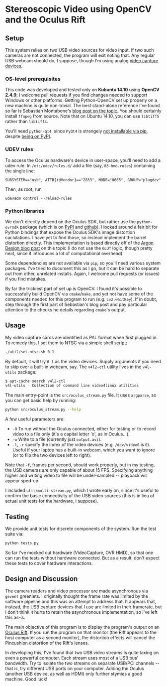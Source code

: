 # Stereoscopic Video using OpenCV and the Oculus Rift

## Setup

This system relies on two USB video sources for video input. If two such
cameras are not connected, the program will exit noting that. Any regular USB
webcam should do, I suppose, though I'm using analog [video capture
devices][diamond].

### OS-level prerequisites

This code was developed and tested only on **Kubuntu 14.10** using **OpenCV
2.4.9**; I welcome pull requests if you find changes needed to support Windows
or other platforms. Getting Python-OpenCV set up properly on a new machine is
quite non-trivial. The best stand-alone reference I've found so far is
Sebastian Montabone's [blog post on the topic][samontab]. You should certainly
install `ffmpeg` from source. Note that on Ubuntu 14.10, you can use `libtiff5`
rather than `libtiff4`.

You'll need `python-qt4`, since `PyQt4` is strangely [not installable via
pip][pip-pyqt], despite [being on PyPI][pypi-pyqt].

### UDEV rules

To access the Oculus hardware's device in user-space, you'll need to
add a udev rule. In `/etc/udev/rules.d/` add a file (say,
`83-hmd.rules`) containing the single line:

    SUBSYSTEM=="usb", ATTR{idVendor}=="2833", MODE="0666", GROUP="plugdev"

Then, as root, run

    udevadm control --reload-rules

### Python libraries

We don't directly depend on the Oculus SDK, but rather use the `python-ovrsdk`
package (which is on [PyPI][pip-ovrsdk] and [github][git-ovrsdk]). I looked
around a fair bit for Python bindings that expose the Oculus SDK's image
distortion caclulations. I have yet to find those, so instead implement the
barrel distortion directly. This implementation is based directly off of the
[Argon Design blog post][argon] on this topic (I do not use the `GLUT` logic,
though pretty neat, since it introduces a lot of computational overhead).

Some dependencies are not available via `pip`, so you'll need various system
packages. I've tried to document this as I go, but it can be hard to separate
out from other, unrelated installs. Again, I welcome pull requests (or issues)
if you find mistakes.

By far the trickiest part of set up is OpenCV. I found it's possible to
successfully build OpenCV via `cmake`/`make`, and yet not have some of the
components needed for this program to run (e.g. `cv2.waitKey`). If in doubt,
step through the first part of Sebastian's blog post and pay particular
attention to the checks he details regarding `cmake`'s output.

## Usage

My video capture cards are identified as PAL format when first plugged in. To
remedy this, I set them to NTSC via a simple shell script:

```sh
./util/set-ntsc.sh 0 1
```

By default, it will try `0 1` as the video devices. Supply arguments if you
need to skip over a built-in webcam, say. The `v4l2-ctl` utility lives in the
`v4l-utils` package:

```sh
$ apt-cache search v4l2-ctl
v4l-utils - Collection of command line video4linux utilities
```

The main entry-point is the `src/oculus_stream.py` file. It uses `argparse`, so
you can get basic help by running:

```sh
python src/oculus_stream.py --help
```

A few useful parameters are:

- `-O` To run without the Oculus connected, either for testing or to record
  video to a file only (it's a capital letter 'o', as in Oculus...).
- `-w` Write to a file (currently just `output.avi`).
- `-l`, `-r` specify the index of the video devices (e.g. `/dev/video0` is
  `0`). Useful if your laptop has a built-in webcam, which you want to ignore
  (or to flip the two devices left to right).

Note that `-f`, frames per second, should work properly, but in my testing, the
USB cameras are only capable of about 15 FPS. Specifying anything higher and
writing video to file will be under-sampled -- playback will appear sped-up.

I included `util/multi-stream.py`, which I wrote early on, since it's useful to
confirm the basic connectivity of the USB video sources (this is in lieu of
actual unit tests for the hardware, I suppose).

## Testing

We provide unit tests for discrete components of the system. Run the
test suite via:

```sh
python tests.py
```

So far I've mocked out  hardware (VideoCapture, OVR HMD), so that one
can run the tests without hardware connected. But as a result, don't
expect these tests to cover hardware interactions.

## Design and Discussion

The camera readers and video processor are made asynchronous via `gevent`
greenlets. I originally thought the frame rate was limited by the software
pipeline and this was an attempt to address that. It appears that, instead, the
USB capture devices that I use are limited in their framerate, but I don't
think it hurts to retain the asynchronous implementation, so I've left this
as-is.

The main objective of this program is to display the program's output on an
[Oculus Rift][rift]. If you run the program on that monitor (the Rift appears
to the host computer as a second monitor), the distortion effects will cancel
the Pincushion distortion of the Rift's lenses.

In developing this, I've found that two USB video streams is quite taxing on
even a powerful computer. Each stream uses most of a USB bus' bandwidth. Try to
isolate the two streams on separate USB/PCI channels -- that is, try different
USB ports on your computer. Adding the Oculus (another USB device, as well as
HDMI) only further stymies a good machine. Good luck!


[rift]: https://www.oculus.com/rift/
[diamond]: http://www.amazon.com/dp/B000VM60I8
[samontab]: http://www.samontab.com/web/2014/06/installing-opencv-2-4-9-in-ubuntu-14-04-lts/
[git-ovrsdk]: https://github.com/wwwtyro/python-ovrsdk
[pip-ovrsdk]: https://pypi.python.org/pypi/python-ovrsdk/0.3.2.2
[argon]: http://www.argondesign.com/news/2014/aug/26/augmented-reality-oculus-rift/
[pypi-pyqt]: https://pypi.python.org/pypi/PyQt4/4.11.3
[pip-pyqt]: http://superuser.com/a/725869
